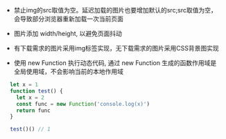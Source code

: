 * 禁止img的src取值为空。延迟加载的图片也要增加默认的src;src取值为空，会导致部分浏览器重新加载一次当前页面
* 图片添加 width/height, 以避免页面抖动
* 有下载需求的图片采用img标签实现，无下载需求的图片采用CSS背景图实现

* 使用 new Function 执行动态代码, 通过 new Function 生成的函数作用域是全局使用域，不会影响当前的本地作用域
```js
  let x = 1
  function test() {
    let x = 2
    const func = new Function('console.log(x)')
    return func
  }

  test()() // 1
```
